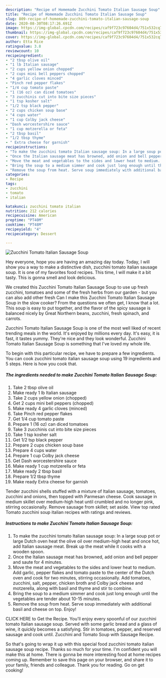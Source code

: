 ```yaml
---
description: "Recipe of Homemade Zucchini Tomato Italian Sausage Soup"
title: "Recipe of Homemade Zucchini Tomato Italian Sausage Soup"
slug: 809-recipe-of-homemade-zucchini-tomato-italian-sausage-soup
date: 2020-08-30T08:17:26.691Z
image: https://img-global.cpcdn.com/recipes/caf9f723c97604d4/751x532cq70/zucchini-tomato-italian-sausage-soup-recipe-main-photo.jpg
thumbnail: https://img-global.cpcdn.com/recipes/caf9f723c97604d4/751x532cq70/zucchini-tomato-italian-sausage-soup-recipe-main-photo.jpg
cover: https://img-global.cpcdn.com/recipes/caf9f723c97604d4/751x532cq70/zucchini-tomato-italian-sausage-soup-recipe-main-photo.jpg
author: Etta Rice
ratingvalue: 3.8
reviewcount: 10
recipeingredient:
- "2 tbsp olive oil"
- "1 lb Italian sausage"
- "2 cups yellow onion chopped"
- "2 cups mini bell peppers chopped"
- "4 garlic cloves minced"
- "Pinch red pepper flakes"
- "1/4 cup tomato paste"
- "1 (16 oz) can diced tomatoes"
- "3 zucchinis cut into bite size pieces"
- "1 tsp kosher salt"
- "1/2 tsp black pepper"
- "2 cups chicken soup base"
- "4 cups water"
- "1 cup Colby jack cheese"
- "Dash worcestershire sauce"
- "1 cup motzerella or feta"
- "2 tbsp basil"
- "1/2 tbsp thyme"
- " Extra cheese for garnish"
recipeinstructions:
- "To make the zucchini tomato Italian sausage soup: In a large soup pot or large Dutch oven heat the olive oil over medium-high heat and once hot, add Italian sausage meat. Break up the meat while it cooks with a wooden spoon."
- "Once the Italian sausage meat has browned, add onion and bell pepper and saute for 4 minutes."
- "Move the meat and vegetables to the sides and lower heat to medium. Add garlic, pepper flakes and tomato paste to the center of the Dutch oven and cook for two minutes, stirring occasionally. Add tomatoes, zucchini, salt, pepper, chicken broth and Colby jack cheese and motzerella, along with basil and thyme and stir to combine."
- "Bring the soup to a medium simmer and cook just long enough until the vegetables are tender about 10-15 minutes."
- "Remove the soup from heat. Serve soup immediately with additional basil and cheese on top. Enjoy!"
categories:
- Recipe
tags:
- zucchini
- tomato
- italian

katakunci: zucchini tomato italian 
nutrition: 212 calories
recipecuisine: American
preptime: "PT40M"
cooktime: "PT48M"
recipeyield: "4"
recipecategory: Dessert

---
```



![Zucchini Tomato Italian Sausage Soup](https://img-global.cpcdn.com/recipes/caf9f723c97604d4/751x532cq70/zucchini-tomato-italian-sausage-soup-recipe-main-photo.jpg)

Hey everyone, hope you are having an amazing day today. Today, I will show you a way to make a distinctive dish, zucchini tomato italian sausage soup. It is one of my favorites food recipes. This time, I will make it a bit tasty. This is gonna smell and look delicious.

We created this Zucchini Tomato Italian Sausage Soup to use up fresh zucchini, tomatoes and some of the fresh herbs from our garden - but you can also add other fresh Can I make this Zucchini Tomato Italian Sausage Soup in the slow cooker? From the questions we often get, I know that a lot. This soup is easy to put together, and the flavor of the spicy sausage is balanced nicely by Great Northern beans, zucchini, fresh spinach, and carrots.

Zucchini Tomato Italian Sausage Soup is one of the most well liked of recent trending meals in the world. It's enjoyed by millions every day. It's easy, it is fast, it tastes yummy. They're nice and they look wonderful. Zucchini Tomato Italian Sausage Soup is something that I've loved my whole life.


To begin with this particular recipe, we have to prepare a few ingredients. You can cook zucchini tomato italian sausage soup using 19 ingredients and 5 steps. Here is how you cook that.

<!--inarticleads1-->

##### The ingredients needed to make Zucchini Tomato Italian Sausage Soup:

1. Take 2 tbsp olive oil
1. Make ready 1 lb Italian sausage
1. Take 2 cups yellow onion (chopped)
1. Get 2 cups mini bell peppers (chopped)
1. Make ready 4 garlic cloves (minced)
1. Take Pinch red pepper flakes
1. Get 1/4 cup tomato paste
1. Prepare 1 (16 oz) can diced tomatoes
1. Take 3 zucchinis cut into bite size pieces
1. Take 1 tsp kosher salt
1. Get 1/2 tsp black pepper
1. Prepare 2 cups chicken soup base
1. Prepare 4 cups water
1. Prepare 1 cup Colby jack cheese
1. Get Dash worcestershire sauce
1. Make ready 1 cup motzerella or feta
1. Make ready 2 tbsp basil
1. Prepare 1/2 tbsp thyme
1. Make ready  Extra cheese for garnish


Tender zucchini shells stuffed with a mixture of Italian sausage, tomatoes, zucchini and onions, then topped with Parmesan cheese. Cook sausage in medium skillet over medium-high heat until crumbled and no longer pink, stirring occasionally. Remove sausage from skillet; set aside. View top rated Tomato zucchini soup italian recipes with ratings and reviews. 

<!--inarticleads2-->

##### Instructions to make Zucchini Tomato Italian Sausage Soup:

1. To make the zucchini tomato Italian sausage soup: In a large soup pot or large Dutch oven heat the olive oil over medium-high heat and once hot, add Italian sausage meat. Break up the meat while it cooks with a wooden spoon.
1. Once the Italian sausage meat has browned, add onion and bell pepper and saute for 4 minutes.
1. Move the meat and vegetables to the sides and lower heat to medium. Add garlic, pepper flakes and tomato paste to the center of the Dutch oven and cook for two minutes, stirring occasionally. Add tomatoes, zucchini, salt, pepper, chicken broth and Colby jack cheese and motzerella, along with basil and thyme and stir to combine.
1. Bring the soup to a medium simmer and cook just long enough until the vegetables are tender about 10-15 minutes.
1. Remove the soup from heat. Serve soup immediately with additional basil and cheese on top. Enjoy!


CLICK HERE to Get the Recipe. You&#39;ll enjoy every spoonful of our zucchini tomato Italian sausage soup. Served with some garlic bread and a glass of wine, it quickly becomes a satisfying. Stir in tomatoes, pepper, and reserved sausage and cook until. Zucchini and Tomato Soup with Sausage Recipe. 

So that's going to wrap it up with this special food zucchini tomato italian sausage soup recipe. Thanks so much for your time. I'm confident you will make this at home. There is gonna be more interesting food at home recipes coming up. Remember to save this page on your browser, and share it to your family, friends and colleague. Thank you for reading. Go on get cooking!
